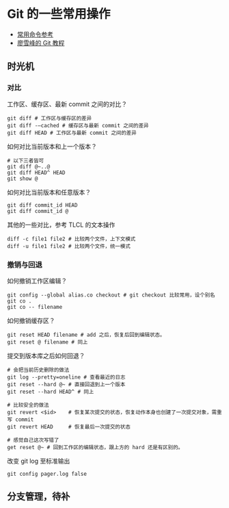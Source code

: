# Git 的一些常用操作

- [常用命令参考](http://robbinfan.com/blog/34/git-common-command)
- [廖雪峰的 Git 教程](http://www.liaoxuefeng.com/wiki/0013739516305929606dd18361248578c67b8067c8c017b000/0013743862006503a1c5bf5a783434581661a3cc2084efa000)

## 时光机

### 对比

工作区、缓存区、最新 commit 之间的对比？

```
git diff # 工作区与缓存区的差异
git diff -–cached # 缓存区与最新 commit 之间的差异
git diff HEAD # 工作区与最新 commit 之间的差异
```

如何对比当前版本和上一个版本？

```
# 以下三者皆可
git diff @~..@
git diff HEAD^ HEAD
git show @
```

如何对比当前版本和任意版本？

```
git diff commit_id HEAD
git diff commit_id @
```

其他的一些对比，参考 TLCL 的文本操作

```
diff -c file1 file2 # 比较两个文件，上下文模式
diff -u file1 file2 # 比较两个文件，统一模式
```

### 撤销与回退

如何撤销工作区编辑？

```
git config --global alias.co checkout # git checkout 比较常用，设个别名
git co .
git co -- filename
```

如何撤销缓存区？

```
git reset HEAD filename # add 之后，恢复后回到编辑状态。
git reset @ filename # 同上
```

提交到版本库之后如何回退？

```
# 会把当前历史删除的做法
git log --pretty=oneline # 查看最近的日志
git reset --hard @~ # 直接回退到上一个版本
git reset --hard HEAD^ # 同上 

# 比较安全的做法
git revert <$id>    # 恢复某次提交的状态，恢复动作本身也创建了一次提交对象，需重写 commit
git revert HEAD     # 恢复最后一次提交的状态

# 感觉自己这次写错了
get reset @~ # 回到工作区的编辑状态，跟上方的 hard 还是有区别的。
```

改变 git log 至标准输出

```
git config pager.log false
```

## 分支管理，待补
